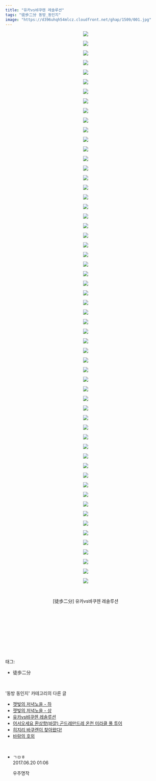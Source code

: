 ```yaml
---
title: "유카vs뱌쿠렌 레솔루션"
tags: "徒歩二分 동방_동인지"
image: "https://d396uhqh54mlcz.cloudfront.net/ghap/1509/001.jpg"
---
```

<div class="article">
<p style="text-align: center; clear: none; float: none;"><img src="{{ site.imgserver7 }}/ghap/1509/001.jpg"/></p>
<p style="text-align: center; clear: none; float: none;"><img src="{{ site.imgserver7 }}/ghap/1509/002.jpg"/></p>
<p style="text-align: center; clear: none; float: none;"><img src="{{ site.imgserver7 }}/ghap/1509/003.jpg"/></p>
<p style="text-align: center; clear: none; float: none;"><img src="{{ site.imgserver7 }}/ghap/1509/004.jpg"/></p>
<p style="text-align: center; clear: none; float: none;"><img src="{{ site.imgserver7 }}/ghap/1509/005.jpg"/></p>
<p style="text-align: center; clear: none; float: none;"><img src="{{ site.imgserver7 }}/ghap/1509/006.jpg"/></p>
<p style="text-align: center; clear: none; float: none;"><img src="{{ site.imgserver7 }}/ghap/1509/007.jpg"/></p>
<p style="text-align: center; clear: none; float: none;"><img src="{{ site.imgserver7 }}/ghap/1509/008.jpg"/></p>
<p style="text-align: center; clear: none; float: none;"><img src="{{ site.imgserver7 }}/ghap/1509/009.jpg"/></p>
<p style="text-align: center; clear: none; float: none;"><img src="{{ site.imgserver7 }}/ghap/1509/010.jpg"/></p>
<p style="text-align: center; clear: none; float: none;"><img src="{{ site.imgserver7 }}/ghap/1509/011.jpg"/></p>
<p style="text-align: center; clear: none; float: none;"><img src="{{ site.imgserver7 }}/ghap/1509/012.jpg"/></p>
<p style="text-align: center; clear: none; float: none;"><img src="{{ site.imgserver7 }}/ghap/1509/013.jpg"/></p>
<p style="text-align: center; clear: none; float: none;"><img src="{{ site.imgserver7 }}/ghap/1509/014.jpg"/></p>
<p style="text-align: center; clear: none; float: none;"><img src="{{ site.imgserver7 }}/ghap/1509/015.jpg"/></p>
<p style="text-align: center; clear: none; float: none;"><img src="{{ site.imgserver7 }}/ghap/1509/016.jpg"/></p>
<p style="text-align: center; clear: none; float: none;"><img src="{{ site.imgserver7 }}/ghap/1509/017.jpg"/></p>
<p style="text-align: center; clear: none; float: none;"><img src="{{ site.imgserver7 }}/ghap/1509/018.jpg"/></p>
<p style="text-align: center; clear: none; float: none;"><img src="{{ site.imgserver7 }}/ghap/1509/019.jpg"/></p>
<p style="text-align: center; clear: none; float: none;"><img src="{{ site.imgserver7 }}/ghap/1509/020.jpg"/></p>
<p style="text-align: center; clear: none; float: none;"><img src="{{ site.imgserver7 }}/ghap/1509/021.jpg"/></p>
<p style="text-align: center; clear: none; float: none;"><img src="{{ site.imgserver7 }}/ghap/1509/022.jpg"/></p>
<p style="text-align: center; clear: none; float: none;"><img src="{{ site.imgserver7 }}/ghap/1509/023.jpg"/></p>
<p style="text-align: center; clear: none; float: none;"><img src="{{ site.imgserver7 }}/ghap/1509/024.jpg"/></p>
<p style="text-align: center; clear: none; float: none;"><img src="{{ site.imgserver7 }}/ghap/1509/025.jpg"/></p>
<p style="text-align: center; clear: none; float: none;"><img src="{{ site.imgserver7 }}/ghap/1509/026.jpg"/></p>
<p style="text-align: center; clear: none; float: none;"><img src="{{ site.imgserver7 }}/ghap/1509/027.jpg"/></p>
<p style="text-align: center; clear: none; float: none;"><img src="{{ site.imgserver7 }}/ghap/1509/028.jpg"/></p>
<p style="text-align: center; clear: none; float: none;"><img src="{{ site.imgserver7 }}/ghap/1509/029.jpg"/></p>
<p style="text-align: center; clear: none; float: none;"><img src="{{ site.imgserver7 }}/ghap/1509/030.jpg"/></p>
<p style="text-align: center; clear: none; float: none;"><img src="{{ site.imgserver7 }}/ghap/1509/031.jpg"/></p>
<p style="text-align: center; clear: none; float: none;"><img src="{{ site.imgserver7 }}/ghap/1509/032.jpg"/></p>
<p style="text-align: center; clear: none; float: none;"><img src="{{ site.imgserver7 }}/ghap/1509/033.jpg"/></p>
<p style="text-align: center; clear: none; float: none;"><img src="{{ site.imgserver7 }}/ghap/1509/034.jpg"/></p>
<p style="text-align: center; clear: none; float: none;"><img src="{{ site.imgserver7 }}/ghap/1509/035.jpg"/></p>
<p style="text-align: center; clear: none; float: none;"><img src="{{ site.imgserver7 }}/ghap/1509/036.jpg"/></p>
<p style="text-align: center; clear: none; float: none;"><img src="{{ site.imgserver7 }}/ghap/1509/037.jpg"/></p>
<p style="text-align: center; clear: none; float: none;"><img src="{{ site.imgserver7 }}/ghap/1509/038.jpg"/></p>
<p style="text-align: center; clear: none; float: none;"><img src="{{ site.imgserver7 }}/ghap/1509/039.jpg"/></p>
<p style="text-align: center; clear: none; float: none;"><img src="{{ site.imgserver7 }}/ghap/1509/040.jpg"/></p>
<p style="text-align: center; clear: none; float: none;"><img src="{{ site.imgserver7 }}/ghap/1509/041.jpg"/></p>
<p style="text-align: center; clear: none; float: none;"><img src="{{ site.imgserver7 }}/ghap/1509/042.jpg"/></p>
<p style="text-align: center; clear: none; float: none;"><img src="{{ site.imgserver7 }}/ghap/1509/043.jpg"/></p>
<p style="text-align: center; clear: none; float: none;"><img src="{{ site.imgserver7 }}/ghap/1509/044.jpg"/></p>
<p style="text-align: center; clear: none; float: none;"><img src="{{ site.imgserver7 }}/ghap/1509/045.jpg"/></p>
<p style="text-align: center; clear: none; float: none;"><img src="{{ site.imgserver7 }}/ghap/1509/046.jpg"/></p>
<p style="text-align: center; clear: none; float: none;"><img src="{{ site.imgserver7 }}/ghap/1509/047.jpg"/></p>
<p style="text-align: center; clear: none; float: none;"><img src="{{ site.imgserver7 }}/ghap/1509/048.jpg"/></p>
<p style="text-align: center; clear: none; float: none;"><img src="{{ site.imgserver7 }}/ghap/1509/049.jpg"/></p>
<p style="text-align: center; clear: none; float: none;"><img src="{{ site.imgserver7 }}/ghap/1509/050.jpg"/></p>
<p style="text-align: center; clear: none; float: none;"><img src="{{ site.imgserver7 }}/ghap/1509/051.jpg"/></p>
<p style="text-align: center; clear: none; float: none;"><img src="{{ site.imgserver7 }}/ghap/1509/052.jpg"/></p>
<p style="text-align: center; clear: none; float: none;"><img src="{{ site.imgserver7 }}/ghap/1509/053.jpg"/></p>
<p style="text-align: center; clear: none; float: none;"><img src="{{ site.imgserver7 }}/ghap/1509/054.jpg"/></p>
<p style="text-align: center; clear: none; float: none;"><img src="{{ site.imgserver7 }}/ghap/1509/055.jpg"/></p>
<p style="text-align: center; clear: none; float: none;"><img src="{{ site.imgserver7 }}/ghap/1509/056.jpg"/></p>
<p style="text-align: center; clear: none; float: none;"><img src="{{ site.imgserver7 }}/ghap/1509/057.jpg"/></p>
<p style="text-align: center; clear: none; float: none;"><img src="{{ site.imgserver7 }}/ghap/1509/058.jpg"/></p>
<p style="text-align: center; clear: none; float: none;"><br/></p>
<p style="text-align: center; clear: none; float: none;">[徒歩二分] 유카vs뱌쿠렌 레솔루션</p>
<p style="text-align: center; clear: none; float: none;"><br/></p>
<p style="text-align: center; clear: none; float: none;"><br/></p>
<p style="text-align: center; clear: none; float: none;"><br/></p>
<p><br/></p>
</div><br/>
<div class="tagTrail">
<p>태그: </p>
<ul>
<li>徒歩二分</li>
</ul>
</div><br/>
<div class="another">
<p>'동방 동인지' 카테고리의 다른 글</p>
<ul>
<li><a href="/ghap_1511">잿빛의 저녁노을 - 하</a></li>
<li><a href="/ghap_1510">잿빛의 저녁노을 - 상</a></li>
<li><a href="/ghap_1509">유카vs뱌쿠렌 레솔루션</a></li>
<li><a href="/ghap_1508">어서오세요 환상향(바깥) 곤드레만드레 온천 미라클 풀 투어</a></li>
<li><a href="/ghap_1507">히지리 바쿠렌이 찾아왔다!</a></li>
<li><a href="/ghap_1506">바람의 호외</a></li>
</ul>
</div><br/>
<div class="cb_module cb_fluid">
<div class="cb_wrt cb_profile">
<div class="comment">
<ul>
<li class="cb_thumb_off" id="comment15017735">
<div class="cb_comment_area">
<div class="cb_info_area">
<div class="cb_section">
<span class="cb_nick_name">ㄱㅁㅎ</span>
</div>
<div class="cb_section">
<span class="cb_date">2017.06.20 01:06 </span>
</div>
</div>
<div class="cb_dsc_comment">
<p class="cb_dsc">
											우주명작
										</p>
</div>
</div></li>
</ul>
</div>
</div><!-- commentList close -->
</div><br/>
